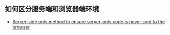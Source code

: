 ## 如何区分服务端和浏览器端环境

- [Server-side only method to ensure server-only code is never sent to the browser](https://github.com/vercel/next.js/issues/5354)
